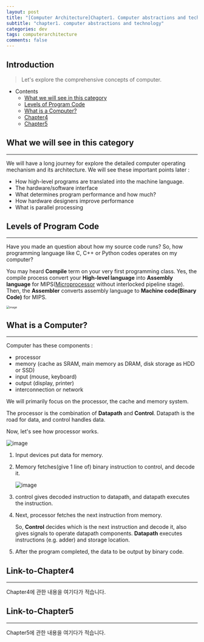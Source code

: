 ```yaml
---
layout: post
title: "[Computer Architecture]Chapter1. Computer abstractions and technology"
subtitle: "chapter1. computer abstractions and technology"
categories: dev
tags: computerarchitecture
comments: false
---
```


## Introduction
> Let's explore the comprehensive concepts of computer.

- Contents
	- [What we will see in this category](#what-we-will-see-in-this-category)
	- [Levels of Program Code](#levels-of-program-code)
	- [What is a Computer?](#what-is-a-computer)
	- [Chapter4](#link-to-chapter4)
	- [Chapter5](#link-to-chapter5)
  
## What we will see in this category
---
We will have a long journey for explore the detailed computer operating mechanism and its architecture. We will see these important points later :

- How high-level programs are translated into the machine language.
- The hardware/software interface
- What determines program performance and how much?
- How hardware designers improve performance
- What is parallel processing



## Levels of Program Code
---
Have you made an question about how my source code runs? So, how programming language like C, C++ or Python codes operates on my computer?

You may heard **Compile** term on your very first programming class. Yes, the compile process convert your **High-level language** into **Assembly language** for MIPS(<u>Microprocessor</u> without interlocked pipeline stage). Then, the **Assembler** converts assembly language to **Machine code(Binary Code)** for MIPS.

<img src="https://github.com/yeosu623/yeosu623.github.io/assets/72304945/c4ebf119-c904-4b4a-b644-aab71acd31cc" alt="image" style="zoom:50%;" />



## What is a Computer?
---
Computer has these components :

- processor
- memory (cache as SRAM, main memory as DRAM, disk storage as HDD or SSD)
- input (mouse, keyboard)
- output (display, printer)
- interconnection or network

We will primarily focus on the processor, the cache and memory system.



The processor is the combination of **Datapath** and **Control**. Datapath is the road for data, and control handles data.

Now, let's see how processor works.

![image](https://github.com/yeosu623/yeosu623.github.io/assets/72304945/7649d1f1-24a5-477d-9978-82e5d0a33617)

1. Input devices put data for memory.

2. Memory fetches(give 1 line of) binary instruction to control, and decode it.

   ![image](https://github.com/yeosu623/yeosu623.github.io/assets/72304945/5c4aac92-6975-418a-a5b5-6419c15d23da)

3. control gives decoded instruction to datapath, and datapath executes the instruction.

4. Next, processor fetches the next instruction from memory.

   So, **Control** decides which is the next instruction and decode it, also gives signals to operate datapath components. **Datapath** executes instructions (e.g. adder) and storage location.

5. After the program completed, the data to be output by binary code.



## Link-to-Chapter4  
---
Chapter4에 관한 내용을 여기다가 적습니다.  

## Link-to-Chapter5  
---
Chapter5에 관한 내용을 여기다가 적습니다.  